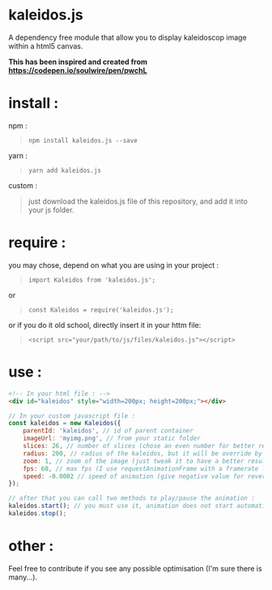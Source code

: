 # kaleidos.js

A dependency free module that allow you to display kaleidoscop image within a html5 canvas.

**This has been inspired and created from https://codepen.io/soulwire/pen/pwchL**

# install :
npm :
> `npm install kaleidos.js --save`

yarn : 
> `yarn add kaleidos.js`

custom :
> just download the kaleidos.js file of this repository, and add it into your js folder.

# require :
you may chose, depend on what you are using in your project :

> `import Kaleidos from 'kaleidos.js';` 

or

> `const Kaleidos = require('kaleidos.js');` 

or if you do it old school, directly insert it in your httm file:

> `<script src="your/path/to/js/files/kaleidos.js"></script>`

# use :
```HTML
<!-- In your html file : -->
<div id="kaleidos" style="width=200px; height=200px;"></div>
```
```JavaScript
// In your custom javascript file :
const kaleidos = new Kaleidos({
    parentId: 'kaleidos', // id of parent container
    imageUrl: 'myimg.png', // from your static folder
    slices: 26, // number of slices (chose an even number for better result)
    radius: 200, // radius of the kaleidos, but it will be override by parent container width/height
    zoom: 1, // zoom of the image (just tweak it to have a better result)
    fps: 60, // max fps (I use requestAnimationFrame with a framerate limit)
    speed: -0.0002 // speed of animation (give negative value for reverse play)
});

// after that you can call two methods to play/pause the animation :
kaleidos.start(); // you must use it, animation does not start automatically
kaleidos.stop();
```

# other :

Feel free to contribute if you see any possible optimisation (I'm sure there is many...).


